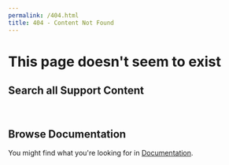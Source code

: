 ```yaml
---
permalink: /404.html
title: 404 - Content Not Found
---
```


# This page doesn't seem to exist

## Search all Support Content 
<script async src="https://cse.google.com/cse.js?cx=f671574fa55cc44e6">
</script>
<div class="gcse-search"></div>

<br>

## Browse Documentation 
You might find what you're looking for in [Documentation](/documentation/index.html).
